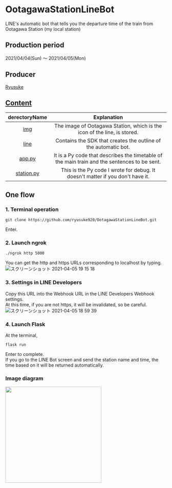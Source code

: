 # OotagawaStationLineBot
LINE's automatic bot that tells you the departure time of the train from Ootagawa Station (my local station)

## Production period
2021/04/04(Sun) 〜 2021/04/05(Mon)

## Producer
[Ryusuke](https://github.com/ryusuke920)

## [Content](https://github.com/ryusuke920/OotagawaStationLineBot)
|derectoryName|Explanation|
|:-:|:-:|
|[img](https://github.com/ryusuke920/OotagawaStationLineBot/tree/main/img)|The image of Ootagawa Station, which is the icon of the line, is stored.|
|[line](https://github.com/ryusuke920/OotagawaStationLineBot/tree/main/line)|Contains the SDK that creates the outline of the automatic bot.|
|[app.py](https://github.com/ryusuke920/OotagawaStationLineBot/blob/main/app.py)|It is a Py code that describes the timetable of the main train and the sentences to be sent.|
|[station.py](https://github.com/ryusuke920/OotagawaStationLineBot/blob/main/station.py)|This is the Py code I wrote for debug. It doesn't matter if you don't have it.|

## One flow

### 1. Terminal operation
```git
git clone https://github.com/ryusuke920/OotagawaStationLineBot.git
```
Enter.

### 2. Launch ngrok
```
./ngrok http 5000
```
You can get the http and https URLs corresponding to localhost by typing.
![スクリーンショット 2021-04-05 19 15 18](https://user-images.githubusercontent.com/66785066/113563815-53553380-9643-11eb-8600-cdf52fb4c63c.png)

### 3. Settings in LINE Developers
Copy this URL into the Webhook URL in the LINE Developers Webhook settings.  
At this time, if you are not https, it will be invalidated, so be careful.
![スクリーンショット 2021-04-05 18 59 39](https://user-images.githubusercontent.com/66785066/113562481-20aa3b80-9641-11eb-8c79-e1e38416ae0e.png)

### 4. Launch Flask
At the terminal,
```
flask run
```
Enter to complete.  
If you go to the LINE Bot screen and send the station name and time, the time based on it will be returned automatically.

### Image diagram
<img src ="https://user-images.githubusercontent.com/66785066/113563957-8697c280-9643-11eb-8e27-691b580df8f8.jpg" width= "300" >
